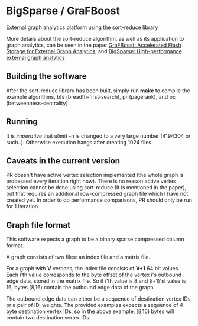 # BigSparse / GraFBoost

External graph analytics platform using the sort-reduce library

More details about the sort-reduce algorithm, as well as its application to graph analytics, can be seen in the paper [GraFBoost: Accelerated Flash Storage for External Graph Analytics](http://people.csail.mit.edu/wjun/papers/isca2018-camera.pdf), and [BigSparse: High-performance external graph analytics](https://arxiv.org/abs/1710.07736)

## Building the software

After the sort-reduce library has been built, simply run **make** to compile the example algorithms, bfs (breadth-first-search), pr (pagerank), and bc (betweenness-centrality)


## Running

It is *imperative* that ulimit -n is changed to a very large number (4194304 or such..).
Otherwise execution hangs after creating 1024 files.

## Caveats in the current version

PR doesn't have active vertex selection implemented (the whole graph is processed every iteration right now).
There is no reason active vertex selection cannot be done using sort-reduce (It is mentioned in the paper), but that requires an additional row-compressed graph file which I have not created yet.
In order to do performance comparisons, PR should only be run for 1 iteration.

## Graph file format

This software expects a graph to be a binary sparse compressed column format. 

A graph consists of two files: an index file and a matrix file.

For a graph with **V** vertices, the index file consists of **V+1** 64 bit values.
Each i'th value corresponds to the byte offset of the vertex i's outbound edge data, stored in the matrix file.
So if i'th value is 8 and (i+1)'st value is 16, bytes [8,16) contain the outbound edge data of the graph.

The outbound edge data can either be a sequence of destination vertex IDs, or a pair of ID, weights. 
The provided examples expects a sequence of 4 byte destination vertex IDs, so in the above example, [8,16) bytes will contain two destination vertex IDs.
